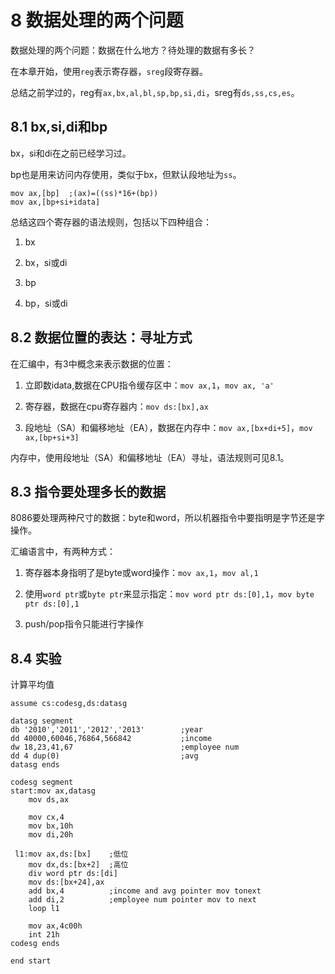 # 8 数据处理的两个问题

数据处理的两个问题：数据在什么地方？待处理的数据有多长？

在本章开始，使用`reg`表示寄存器，`sreg`段寄存器。

总结之前学过的，reg有`ax,bx,al,bl,sp,bp,si,di`，sreg有`ds,ss,cs,es`。

## 8.1 bx,si,di和bp

bx，si和di在之前已经学习过。

bp也是用来访问内存使用，类似于bx，但默认段地址为`ss`。

```masm
mov ax,[bp]  ;(ax)=((ss)*16+(bp))
mov ax,[bp+si+idata]
```

总结这四个寄存器的语法规则，包括以下四种组合：

1. bx

2. bx，si或di

3. bp

4. bp，si或di

## 8.2 数据位置的表达：寻址方式

在汇编中，有3中概念来表示数据的位置：

1. 立即数idata,数据在CPU指令缓存区中：`mov ax,1`，`mov ax, 'a'`

2. 寄存器，数据在cpu寄存器内：`mov ds:[bx],ax`

3. 段地址（SA）和偏移地址（EA），数据在内存中：`mov ax,[bx+di+5]`，`mov ax,[bp+si+3]`

内存中，使用段地址（SA）和偏移地址（EA）寻址，语法规则可见8.1。

## 8.3 指令要处理多长的数据

8086要处理两种尺寸的数据：byte和word，所以机器指令中要指明是字节还是字操作。

汇编语言中，有两种方式：

1. 寄存器本身指明了是byte或word操作：`mov ax,1`，`mov al,1`

2. 使用`word ptr`或`byte ptr`来显示指定：`mov word ptr ds:[0],1`，`mov byte ptr ds:[0],1`

3. push/pop指令只能进行字操作

## 8.4 实验

计算平均值

```masm
assume cs:codesg,ds:datasg

datasg segment
db '2010','2011','2012','2013'        ;year
dd 40000,60046,76864,566842           ;income
dw 18,23,41,67                        ;employee num
dd 4 dup(0)                           ;avg
datasg ends

codesg segment
start:mov ax,datasg
    mov ds,ax

    mov cx,4
    mov bx,10h
    mov di,20h

 l1:mov ax,ds:[bx]    ;低位
    mov dx,ds:[bx+2]  ;高位
    div word ptr ds:[di]
    mov ds:[bx+24],ax
    add bx,4          ;income and avg pointer mov tonext
    add di,2          ;employee num pointer mov to next
    loop l1

    mov ax,4c00h
    int 21h
codesg ends

end start
```
